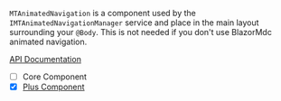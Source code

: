 ﻿`MTAnimatedNavigation` is a component used by the `IMTAnimatedNavigationManager` service and place in the main layout surrounding your `@Body`. This is not needed if you don't use BlazorMdc animated navigation.

[API Documentation](~/api/BlazorMdc.MTAnimatedNavigation.html)

- [ ] Core Component
- [X] [Plus Component](~/articles/PlusComponent.html)